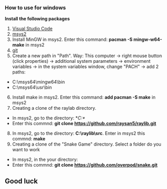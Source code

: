 

### How to use for windows

**Install the following packages**

1. [Visual Studio Code](https://code.visualstudio.com/docs/?dv=win)
2. [msys2](www.msys2.org)
3. Install MinGW in msys2. Enter this command: **pacman -S mingw-w64-make** in msys2
4. [git](https://git-scm.com/)
5. Create a new path in "Path". Way: This computer → right mouse button (click properties) → additional system parameters → environment variables → in the system variables window, change "PACH" → add 2 paths:
* C:\msys64\mingw64\bin
* C:\msys64\usr\bin 
6. Install make in msys2. Enter this command: **add pacman -S make** in msys2
7. Creating a clone of the raylab directory.
* In msys2, go to the directory: **С:\** 
* Enter this commnd: **git clone https://github.com/raysan5/raylib.git**
8. In msys2, go to the directory: **C:\raylib\src**. Enter in msys2 this commnd: **make**
9. Creating a clone of the "Snake Game" directory. Select a folder do you want to work
* In msys2, in the your directory: 
* Enter this commnd: **git clone https://github.com/overpod/snake.git** 

## Good luck